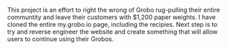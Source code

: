 This project is an effort to right the wrong of Grobo rug-pulling their entire communtity and leave their customers with $1,200 paper weights.
I have cloned the entire my.grobo.io page, including the recipies. Next step is to try and reverse engineer the website and create something that will allow users to continue using their Grobos.
